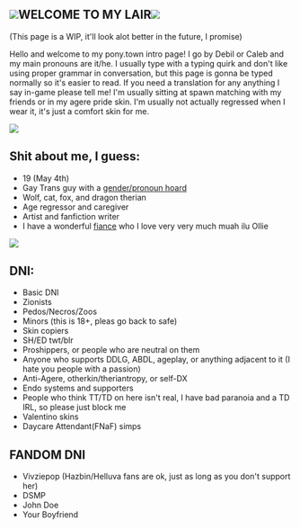 <img src="https://64.media.tumblr.com/bda4e8b766d6f5aaa4f8505aea3ef0ea/4149a1d35ab9816c-e6/s75x75_c1/a63975ffe3f5a93c85d889c20ac683e9e2474b25.gif">WELCOME TO MY LAIR<img src="https://64.media.tumblr.com/4829d986f95e4abc1137b5e03991802e/4149a1d35ab9816c-cd/s75x75_c1/20fd0f71237bfd5c21a22d92ad23420c7fceaaa4.gif">
  -

(This page is a WIP, it'll look alot better in the future, I promise)
  
  Hello and welcome to my pony.town intro page! I go by Debil or Caleb and my main pronouns are it/he. I usually type with a typing quirk and don't like using proper grammar in conversation, but this page is gonna be typed normally so it's easier to read. If you need a translation for any anything I say in-game please tell me! I'm usually sitting at spawn matching with my friends or in my agere pride skin. I'm usually not actually regressed when I wear it, it's just a comfort skin for me. 
  
  <img src="https://64.media.tumblr.com/dc77a4aa87c565342b6a40ad182de6bc/423d3293741dba1e-21/s540x810/c0e5ce283ed2d7553607918eb692b91ec9d2fdc0.gif">
  
Shit about me, I guess:
  -
  
  - 19 (May 4th)
  - Gay Trans guy with a <a href="https://pronouns.cc/@fr0g_b0n3s">gender/pronoun hoard</a>
  - Wolf, cat, fox, and dragon therian
  - Age regressor and caregiver
  - Artist and fanfiction writer
  - I have a wonderful <a href="https://twitter.com/ForgetOleanders">fiance</a> who I love very very much muah ilu Ollie

  <img src="https://64.media.tumblr.com/dc77a4aa87c565342b6a40ad182de6bc/423d3293741dba1e-21/s540x810/c0e5ce283ed2d7553607918eb692b91ec9d2fdc0.gif">
  
DNI:
  - 

  - Basic DNI
  - Zionists
  - Pedos/Necros/Zoos
  - Minors (this is 18+, pleas go back to safe)
  - Skin copiers
  - SH/ED twt/blr
  - Proshippers, or people who are neutral on them
  - Anyone who supports DDLG, ABDL, ageplay, or anything adjacent to it (I hate you people with a passion)
  - Anti-Agere, otherkin/theriantropy, or self-DX
  - Endo systems and supporters
  - People who think TT/TD on here isn't real, I have bad paranoia and a TD IRL, so please just block me
  - Valentino skins
  - Daycare Attendant(FNaF) simps

FANDOM DNI
  - 

  - Vivziepop (Hazbin/Helluva fans are ok, just as long as you don't support her)
  - DSMP
  - John Doe
  - Your Boyfriend
